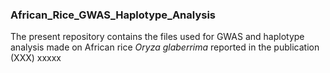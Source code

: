 ### African_Rice_GWAS_Haplotype_Analysis
The present repository contains the files used for GWAS and haplotype analysis made on African rice *Oryza glaberrima* reported in the publication (XXX)
xxxxx
